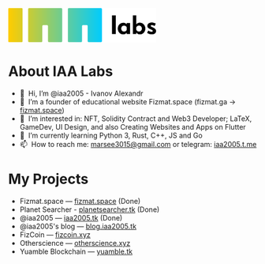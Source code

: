 <img src="https://raw.githubusercontent.com/iaa2005/iaa-labs-new/main/images/iaa-labs-logo-color.svg" width="300px">

# About IAA Labs
- 👋 &nbsp;Hi, I’m @iaa2005 - Ivanov Alexandr
- 🔭 &nbsp;I’m a founder of educational website Fizmat.space (fizmat.ga -> [fizmat.space](https://fizmat.space))
- 🚀 &nbsp;I’m interested in: NFT, Solidity Contract and Web3 Developer; LaTeX, GameDev, UI Design, and also Creating Websites and Apps on Flutter
- 🌱 &nbsp;I’m currently learning Python 3, Rust, C++, JS and Go
- 📫 &nbsp;How to reach me: marsee3015@gmail.com or telegram: [iaa2005.t.me](https://iaa2005.t.me)


<!-- ## Official website -->
<!-- [iaa2005.tk](https://iaa2005.tk) and about @iaa2005 - [iaa.iaa2005.tk](https://iaa.iaa2005.tk) -->
# My Projects
- Fizmat.space — [fizmat.space](https://fizmat.space) (Done)
- Planet Searcher - [planetsearcher.tk](https://planetsearcher.tk) (Done)
- @iaa2005 — [iaa2005.tk](https://iaa2005.tk) (Done)
- @iaa2005's blog — [blog.iaa2005.tk](https://blog.iaa2005.tk)
- FizCoin — [fizcoin.xyz](https://fizcoin.xyz)
- Otherscience — [otherscience.xyz](https://otherscience.xyz)
- Yuamble Blockchain — [yuamble.tk](https://yuamble.tk)

<!-- ![iaa2005's GitHub stats](https://github-readme-stats.vercel.app/api?username=iaa2005&show_icons=true&theme=vue)

[![Top Langs](https://github-readme-stats.vercel.app/api/top-langs/?username=iaa2005&layout=compact)](https://github.com/iaa2005/iaa2005) -->

